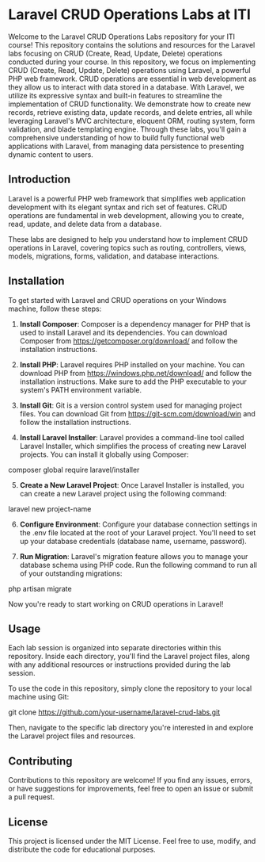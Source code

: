 # Laravel CRUD Operations Labs at ITI

Welcome to the Laravel CRUD Operations Labs repository for your ITI course! This repository contains the solutions and resources for the Laravel labs focusing on CRUD (Create, Read, Update, Delete) operations conducted during your course.
In this repository, we focus on implementing CRUD (Create, Read, Update, Delete) operations using Laravel, a powerful PHP web framework. CRUD operations are essential in web development as they allow us to interact with data stored in a database. With Laravel, we utilize its expressive syntax and built-in features to streamline the implementation of CRUD functionality. We demonstrate how to create new records, retrieve existing data, update records, and delete entries, all while leveraging Laravel's MVC architecture, eloquent ORM, routing system, form validation, and blade templating engine. Through these labs, you'll gain a comprehensive understanding of how to build fully functional web applications with Laravel, from managing data persistence to presenting dynamic content to users.


## Introduction

Laravel is a powerful PHP web framework that simplifies web application development with its elegant syntax and rich set of features. CRUD operations are fundamental in web development, allowing you to create, read, update, and delete data from a database.

These labs are designed to help you understand how to implement CRUD operations in Laravel, covering topics such as routing, controllers, views, models, migrations, forms, validation, and database interactions.

## Installation

To get started with Laravel and CRUD operations on your Windows machine, follow these steps:

1. **Install Composer**: Composer is a dependency manager for PHP that is used to install Laravel and its dependencies. You can download Composer from https://getcomposer.org/download/ and follow the installation instructions.

2. **Install PHP**: Laravel requires PHP installed on your machine. You can download PHP from https://windows.php.net/download/ and follow the installation instructions. Make sure to add the PHP executable to your system's PATH environment variable.

3. **Install Git**: Git is a version control system used for managing project files. You can download Git from https://git-scm.com/download/win and follow the installation instructions.

4. **Install Laravel Installer**: Laravel provides a command-line tool called Laravel Installer, which simplifies the process of creating new Laravel projects. You can install it globally using Composer:

composer global require laravel/installer


5. **Create a New Laravel Project**: Once Laravel Installer is installed, you can create a new Laravel project using the following command:

laravel new project-name


6. **Configure Environment**: Configure your database connection settings in the .env file located at the root of your Laravel project. You'll need to set up your database credentials (database name, username, password).

7. **Run Migration**: Laravel's migration feature allows you to manage your database schema using PHP code. Run the following command to run all of your outstanding migrations:

php artisan migrate


Now you're ready to start working on CRUD operations in Laravel!

## Usage

Each lab session is organized into separate directories within this repository. Inside each directory, you'll find the Laravel project files, along with any additional resources or instructions provided during the lab session.

To use the code in this repository, simply clone the repository to your local machine using Git:

git clone https://github.com/your-username/laravel-crud-labs.git

Then, navigate to the specific lab directory you're interested in and explore the Laravel project files and resources.

## Contributing

Contributions to this repository are welcome! If you find any issues, errors, or have suggestions for improvements, feel free to open an issue or submit a pull request.

## License

This project is licensed under the MIT License. Feel free to use, modify, and distribute the code for educational purposes.


